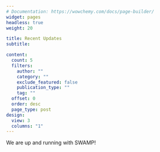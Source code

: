 ```yaml
---
# Documentation: https://wowchemy.com/docs/page-builder/
widget: pages
headless: true
weight: 20

title: Recent Updates
subtitle:

content:
  count: 5
  filters:
    author: ""
    category: ""
    exclude_featured: false
    publication_type: ""
    tag: ""
  offset: 0
  order: desc
  page_type: post
design:
  view: 3
  columns: "1"
---
```


We are up and running with SWAMP!